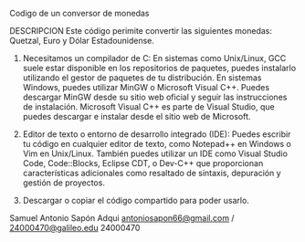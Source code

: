 Codigo de un conversor de monedas

DESCRIPCION
Este código perimite convertir las siguientes monedas: Quetzal, Euro y Dólar Estadounidense.


1. Necesitamos un compilador de C: En sistemas como Unix/Linux, GCC suele estar disponible en los repositorios de paquetes, puedes instalarlo utilizando el gestor de paquetes de tu distribución.
En sistemas Windows, puedes utilizar MinGW o Microsoft Visual C++. Puedes descargar MinGW desde su sitio web oficial y seguir las instrucciones de instalación. Microsoft Visual C++ es parte de Visual Studio, que puedes descargar e instalar desde el sitio web de Microsoft.

2. Editor de texto o entorno de desarrollo integrado (IDE): Puedes escribir tu código en cualquier editor de texto, como Notepad++ en Windows o Vim en Unix/Linux.
También puedes utilizar un IDE como Visual Studio Code, Code::Blocks, Eclipse CDT, o Dev-C++ que proporcionan características adicionales como resaltado de sintaxis, depuración y gestión de proyectos.

3. Descargar o copiar el código compartido para poder usarlo.


Samuel Antonio Sapón Adqui
antoniosapon66@gmail.com / 24000470@galileo.edu
24000470

